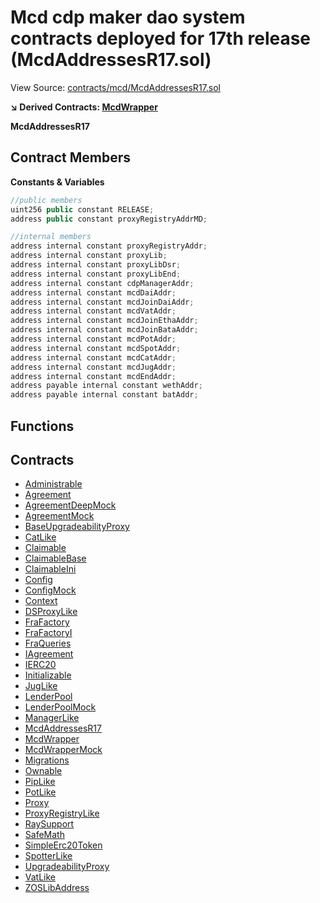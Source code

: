 # Mcd cdp maker dao system contracts deployed for 17th release (McdAddressesR17.sol)

View Source: [contracts/mcd/McdAddressesR17.sol](../contracts/mcd/McdAddressesR17.sol)

**↘ Derived Contracts: [McdWrapper](McdWrapper.md)**

**McdAddressesR17**

## Contract Members
**Constants & Variables**

```js
//public members
uint256 public constant RELEASE;
address public constant proxyRegistryAddrMD;

//internal members
address internal constant proxyRegistryAddr;
address internal constant proxyLib;
address internal constant proxyLibDsr;
address internal constant proxyLibEnd;
address internal constant cdpManagerAddr;
address internal constant mcdDaiAddr;
address internal constant mcdJoinDaiAddr;
address internal constant mcdVatAddr;
address internal constant mcdJoinEthaAddr;
address internal constant mcdJoinBataAddr;
address internal constant mcdPotAddr;
address internal constant mcdSpotAddr;
address internal constant mcdCatAddr;
address internal constant mcdJugAddr;
address internal constant mcdEndAddr;
address payable internal constant wethAddr;
address payable internal constant batAddr;

```

## Functions

## Contracts

* [Administrable](Administrable.md)
* [Agreement](Agreement.md)
* [AgreementDeepMock](AgreementDeepMock.md)
* [AgreementMock](AgreementMock.md)
* [BaseUpgradeabilityProxy](BaseUpgradeabilityProxy.md)
* [CatLike](CatLike.md)
* [Claimable](Claimable.md)
* [ClaimableBase](ClaimableBase.md)
* [ClaimableIni](ClaimableIni.md)
* [Config](Config.md)
* [ConfigMock](ConfigMock.md)
* [Context](Context.md)
* [DSProxyLike](DSProxyLike.md)
* [FraFactory](FraFactory.md)
* [FraFactoryI](FraFactoryI.md)
* [FraQueries](FraQueries.md)
* [IAgreement](IAgreement.md)
* [IERC20](IERC20.md)
* [Initializable](Initializable.md)
* [JugLike](JugLike.md)
* [LenderPool](LenderPool.md)
* [LenderPoolMock](LenderPoolMock.md)
* [ManagerLike](ManagerLike.md)
* [McdAddressesR17](McdAddressesR17.md)
* [McdWrapper](McdWrapper.md)
* [McdWrapperMock](McdWrapperMock.md)
* [Migrations](Migrations.md)
* [Ownable](Ownable.md)
* [PipLike](PipLike.md)
* [PotLike](PotLike.md)
* [Proxy](Proxy.md)
* [ProxyRegistryLike](ProxyRegistryLike.md)
* [RaySupport](RaySupport.md)
* [SafeMath](SafeMath.md)
* [SimpleErc20Token](SimpleErc20Token.md)
* [SpotterLike](SpotterLike.md)
* [UpgradeabilityProxy](UpgradeabilityProxy.md)
* [VatLike](VatLike.md)
* [ZOSLibAddress](ZOSLibAddress.md)

